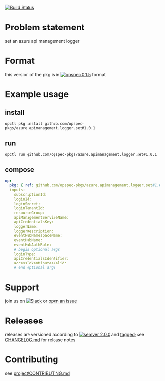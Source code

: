[![Build Status](https://travis-ci.org/opspec-pkgs/azure.apimanagement.logger.set.svg?branch=master)](https://travis-ci.org/opspec-pkgs/azure.apimanagement.logger.set)

# Problem statement

set an azure api management logger

# Format

this version of the pkg is in
[![opspec 0.1.5](https://img.shields.io/badge/opspec-0.1.5-brightgreen.svg?colorA=6b6b6b&colorB=fc16be)](https://opspec.io/0.1.5/packages.html)
format

# Example usage

## install

```shell
opctl pkg install github.com/opspec-pkgs/azure.apimanagement.logger.set#1.0.1
```

## run

```
opctl run github.com/opspec-pkgs/azure.apimanagement.logger.set#1.0.1
```

## compose

```yaml
op:
  pkg: { ref: github.com/opspec-pkgs/azure.apimanagement.logger.set#1.0.1 }
  inputs: 
    subscriptionId:
    loginId:
    loginSecret:
    loginTenantId:
    resourceGroup:
    apiManagementServiceName:
    apiCredentialsKey:
    loggerName: 
    loggerDescription: 
    eventHubNamespaceName: 
    eventHubName:
    eventHubAuthRule: 
    # begin optional args
    loginType:
    apiCredentialsIdentifier:
    accessTokenMinutesValid:
    # end optional args
```

# Support

join us on
[![Slack](https://opspec-slackin.herokuapp.com/badge.svg)](https://opspec-slackin.herokuapp.com/)
or
[open an issue](https://github.com/opspec-pkgs/azure.apimanagement.logger.set/issues)

# Releases

releases are versioned according to
[![semver 2.0.0](https://img.shields.io/badge/semver-2.0.0-brightgreen.svg)](http://semver.org/spec/v2.0.0.html)
and [tagged](https://git-scm.com/book/en/v2/Git-Basics-Tagging); see
[CHANGELOG.md](CHANGELOG.md) for release notes

# Contributing

see
[project/CONTRIBUTING.md](https://github.com/opspec-pkgs/project/blob/master/CONTRIBUTING.md)